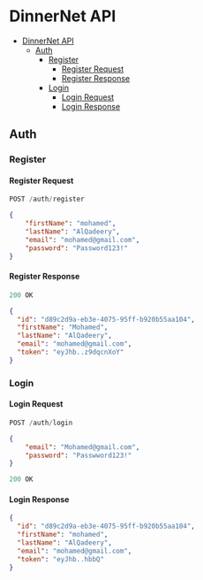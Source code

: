 # DinnerNet API

- [DinnerNet API](#dinnernet-api)
  - [Auth](#auth)
    - [Register](#register)
      - [Register Request](#register-request)
      - [Register Response](#register-response)
    - [Login](#login)
      - [Login Request](#login-request)
      - [Login Response](#login-response)

## Auth

### Register

#### Register Request

```js
POST /auth/register
```

```json
{
    "firstName": "mohamed",
    "lastName": "AlQadeery",
    "email": "mohamed@gmail.com",
    "password": "Password123!"
}
```

#### Register Response

```js
200 OK
```

```json
{
  "id": "d89c2d9a-eb3e-4075-95ff-b920b55aa104",
  "firstName": "Mohamed",
  "lastName": "AlQadeery",
  "email": "mohamed@gmail.com",
  "token": "eyJhb..z9dqcnXoY"
}
```

### Login

#### Login Request

```js
POST /auth/login
```

```json
{
    "email": "Mohamed@gmail.com",
    "password": "Passwword123!"
}
```

```js
200 OK
```

#### Login Response

```json
{
  "id": "d89c2d9a-eb3e-4075-95ff-b920b55aa104",
  "firstName": "mohamed",
  "lastName": "AlQadeery",
  "email": "mohamed@gmail.com",
  "token": "eyJhb..hbbQ"
}
```